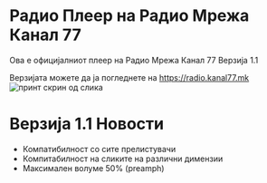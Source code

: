 # Радио Плеер на Радио Мрежа Канал 77
Ова е официјалниот плеер на Радио Мрежа Канал 77
Верзија 1.1

Верзијата можете да ја погледнете на https://radio.kanal77.mk
![принт скрин од слика](https://radio.kanal77.mk/razvoj/slika.png)

# Верзија 1.1 Новости
- Компатибилност со сите прелистувачи
- Компитабилност на сликите на различни димензии
- Максимален волуме 50% (preamph)
